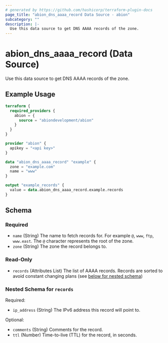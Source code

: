 ```yaml
---
# generated by https://github.com/hashicorp/terraform-plugin-docs
page_title: "abion_dns_aaaa_record Data Source - abion"
subcategory: ""
description: |-
  Use this data source to get DNS AAAA records of the zone.
---
```


# abion_dns_aaaa_record (Data Source)

Use this data source to get DNS AAAA records of the zone.

## Example Usage

```terraform
terraform {
  required_providers {
    abion = {
      source = "abiondevelopment/abion"
    }
  }
}

provider "abion" {
  apikey = "<api key>"
}

data "abion_dns_aaaa_record" "example" {
  zone = "example.com"
  name = "www"
}

output "example_records" {
  value = data.abion_dns_aaaa_record.example.records
}
```

<!-- schema generated by tfplugindocs -->
## Schema

### Required

- `name` (String) The name to fetch records for. For example `@`, `www`, `ftp`, `www.east`. The `@` character represents the root of the zone.
- `zone` (String) The zone the record belongs to.

### Read-Only

- `records` (Attributes List) The list of AAAA records. Records are sorted to avoid constant changing plans (see [below for nested schema](#nestedatt--records))

<a id="nestedatt--records"></a>
### Nested Schema for `records`

Required:

- `ip_address` (String) The IPv6 address this record will point to.

Optional:

- `comments` (String) Comments for the record.
- `ttl` (Number) Time-to-live (TTL) for the record, in seconds.

